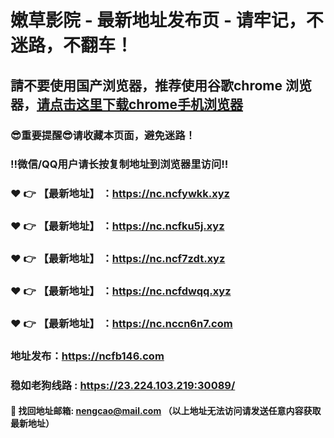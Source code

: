 # 嫩草影院 - 最新地址发布页 - 请牢记，不迷路，不翻车！

## 請不要使用国产浏览器，推荐使用谷歌chrome 浏览器，<a href = "https://www.google.cn/chrome/">请点击这里下载chrome手机浏览器</a>

### :sunglasses:重要提醒:sunglasses:请收藏本页面，避免迷路！
### ‼️微信/QQ用户请长按复制地址到浏览器里访问‼️

### :heart: :point_right: 【最新地址】 ：https://nc.ncfywkk.xyz
### :heart: :point_right: 【最新地址】 ：https://nc.ncfku5j.xyz
### :heart: :point_right: 【最新地址】 ：https://nc.ncf7zdt.xyz
### :heart: :point_right: 【最新地址】 ：https://nc.ncfdwqq.xyz
### :heart: :point_right: 【最新地址】 ：https://nc.nccn6n7.com

### 地址发布：https://ncfb146.com
### 稳如老狗线路 : https://23.224.103.219:30089/

#### :e-mail: __找回地址邮箱: nengcao@mail.com （以上地址无法访问请发送任意内容获取最新地址）__
